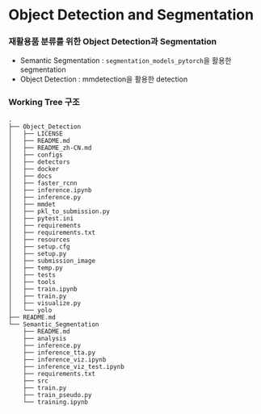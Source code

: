 # Object Detection and Segmentation

### 재활용품 분류를 위한 Object Detection과 Segmentation
- Semantic Segmentation : `segmentation_models_pytorch`을 활용한 segmentation
- Object Detection : mmdetection을 활용한 detection


### Working Tree 구조

```
.
├── Object_Detection
│   ├── LICENSE
│   ├── README.md
│   ├── README_zh-CN.md
│   ├── configs
│   ├── detectors
│   ├── docker
│   ├── docs
│   ├── faster_rcnn
│   ├── inference.ipynb
│   ├── inference.py
│   ├── mmdet
│   ├── pkl_to_submission.py
│   ├── pytest.ini
│   ├── requirements
│   ├── requirements.txt
│   ├── resources
│   ├── setup.cfg
│   ├── setup.py
│   ├── submission_image
│   ├── temp.py
│   ├── tests
│   ├── tools
│   ├── train.ipynb
│   ├── train.py
│   ├── visualize.py
│   └── yolo
├── README.md
└── Semantic_Segmentation
    ├── README.md
    ├── analysis
    ├── inference.py
    ├── inference_tta.py
    ├── inference_viz.ipynb
    ├── inference_viz_test.ipynb
    ├── requirements.txt
    ├── src
    ├── train.py
    ├── train_pseudo.py
    └── training.ipynb
```